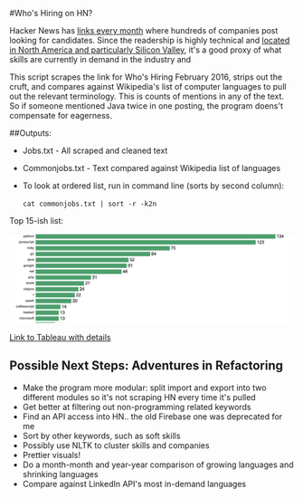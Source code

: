 #Who's Hiring on HN?

Hacker News has [links every month](https://news.ycombinator.com/item?id=11012044) where hundreds of companies post looking for candidates. Since the readership is highly technical and  [located in North America and particularly Silicon Valley](https://news.ycombinator.com/item?id=4397332), it's a good proxy of what skills are currently in demand in the industry and 

This script scrapes the link for  Who's Hiring February 2016, strips out the cruft, and compares against Wikipedia's list of computer languages to pull out the relevant terminology. This is counts of mentions in any of the text. So if someone mentioned Java twice in one posting, the program doens't compensate for eagerness.

##Outputs: 

+ Jobs.txt - All scraped and cleaned text
+ Commonjobs.txt - Text compared against Wikipedia list of languages
+ To look at ordered list, run in command line (sorts by second column):
	
	`cat commonjobs.txt | sort -r -k2n `
	

Top 15-ish list:

![image](https://raw.githubusercontent.com/veekaybee/whoshiring/master/top15.png)

[Link to Tableau with details](https://public.tableau.com/profile/vicki.boykis#!/vizhome/TopLanguagesFeb2016/Sheet1) 



## Possible Next Steps: Adventures in Refactoring

* Make the program more modular: split import and export into two different modules so it's not scraping HN every time it's pulled
* Get better at filtering out non-programming related keywords
* Find an API access into HN.. the old Firebase one was deprecated for me
* Sort by other keywords, such as soft skills
* Possibly use NLTK to cluster skills and companies
* Prettier visuals!
* Do a month-month and year-year comparison of growing languages and shrinking languages
* Compare against LinkedIn API's most in-demand languages